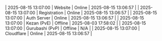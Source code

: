 | 2025-08-15 13:07:00 | Website | Online | 2025-08-15 13:06:57 |
| 2025-08-15 13:07:00 | Registration | Online | 2025-08-15 13:06:57 |
| 2025-08-15 13:07:00 | Auth Server | Online | 2025-08-15 13:06:57 |
| 2025-08-15 13:07:00 | Kezan (PvE) | Offline | 2025-08-03 17:58:02 |
| 2025-08-15 13:07:00 | Gurubashi (PvP) | Offline | N/A |
| 2025-08-15 13:07:00 | Cloudflare | Online | 2025-08-15 13:06:57 |
